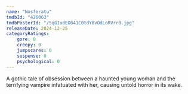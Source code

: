 ```yaml
---
name: "Nosferatu"
tmdbId: "426063"
tmdbPosterId: "/5qGIxdEO841C0tdY8vOdLoRVrr0.jpg"
releaseDate: 2024-12-25
categoryRatings:
    gore: 0
    creepy: 0
    jumpscares: 0
    suspense: 0
    psychological: 0
---
```

A gothic tale of obsession between a haunted young woman and the terrifying vampire infatuated with her, causing untold horror in its wake.
